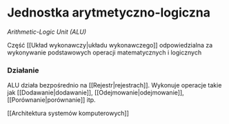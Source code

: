 # Jednostka arytmetyczno-logiczna
*Arithmetic-Logic Unit (ALU)*

Część [[Układ wykonawczy|układu wykonawczego]] odpowiedzialna za wykonywanie podstawowych operacji matematycznych i logicznych

### Działanie
ALU działa bezpośrednio na [[Rejestr|rejestrach]].
Wykonuje operacje takie jak [[Dodawanie|dodawanie]], [[Odejmowanie|odejmowanie]], [[Porównanie|porównanie]] itp.

[[Architektura systemów komputerowych]]